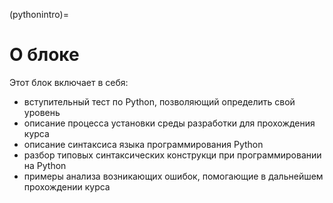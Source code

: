 (pythonintro)=

# О блоке

Этот блок включает в себя:

- вступительный тест по Python, позволяющий определить свой уровень
- описание процесса установки среды разработки для прохождения курса
- описание синтаксиса языка программирования Python
- разбор типовых синтаксических конструкци при программировании на Python
- примеры анализа возникающих ошибок, помогающие в дальнейшем прохождении курса
